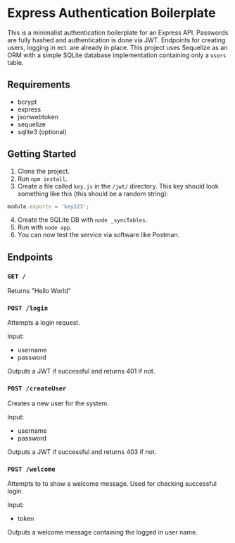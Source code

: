 # Express Authentication Boilerplate
This is a minimalist authentication boilerplate for an Express API. Passwords are fully hashed and authentication is done via JWT. Endpoints for creating users, logging in ect. are already in place. This project uses Sequelize as an ORM with a simple SQLite database implementation containing only a `users` table. 

## Requirements
* bcrypt
* express
* jsonwebtoken
* sequelize
* sqlite3 (optional)

## Getting Started
1) Clone the project.
2) Run `npm install`.
3) Create a file called `key.js` in the `/jwt/` directory.
This key should look something like this (this should be a random string):
```js
module.exports = 'key123';
```
4) Create the SQLite DB with `node _syncTables`.
5) Run with `node app`.
6) You can now test the service via software like Postman.

## Endpoints

### `GET /`
Returns "Hello World"

### `POST /login`
Attempts a login request. 

Input:
- username <string>
- password <string>

Outputs a JWT if successful and returns 401 if not.

### `POST /createUser`
Creates a new user for the system.

Input:
- username <string>
- password <string>

Outputs a JWT if successful and returns 403 if not.

### `POST /welcome`
Attempts to to show a welcome message. Used for checking successful login.

Input:
- token <JWT>

Outputs a welcome message containing the logged in user name. 